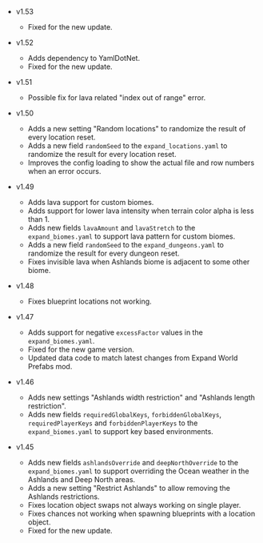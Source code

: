- v1.53
  - Fixed for the new update.

- v1.52
  - Adds dependency to YamlDotNet.
  - Fixed for the new update.

- v1.51
  - Possible fix for lava related "index out of range" error.

- v1.50
  - Adds a new setting "Random locations" to randomize the result of every location reset.
  - Adds a new field `randomSeed` to the `expand_locations.yaml` to randomize the result for every location reset.
  - Improves the config loading to show the actual file and row numbers when an error occurs.

- v1.49
  - Adds lava support for custom biomes.
  - Adds support for lower lava intensity when terrain color alpha is less than 1.
  - Adds new fields `lavaAmount` and `lavaStretch` to the `expand_biomes.yaml` to support lava pattern for custom biomes.
  - Adds a new field `randomSeed` to the `expand_dungeons.yaml` to randomize the result for every dungeon reset.
  - Fixes invisible lava when Ashlands biome is adjacent to some other biome.

- v1.48
  - Fixes blueprint locations not working.

- v1.47
  - Adds support for negative `excessFactor` values in the `expand_biomes.yaml`.
  - Fixed for the new game version.
  - Updated data code to match latest changes from Expand World Prefabs mod.

- v1.46
  - Adds new settings "Ashlands width restriction" and "Ashlands length restriction".
  - Adds new fields `requiredGlobalKeys`, `forbiddenGlobalKeys`, `requiredPlayerKeys` and `forbiddenPlayerKeys` to the `expand_biomes.yaml` to support key based environments.

- v1.45
  - Adds new fields `ashlandsOverride` and `deepNorthOverride` to the `expand_biomes.yaml` to support overriding the Ocean weather in the Ashlands and Deep North areas.
  - Adds a new setting "Restrict Ashlands" to allow removing the Ashlands restrictions.
  - Fixes location object swaps not always working on single player.
  - Fixes chances not working when spawning blueprints with a location object.
  - Fixed for the new update.
